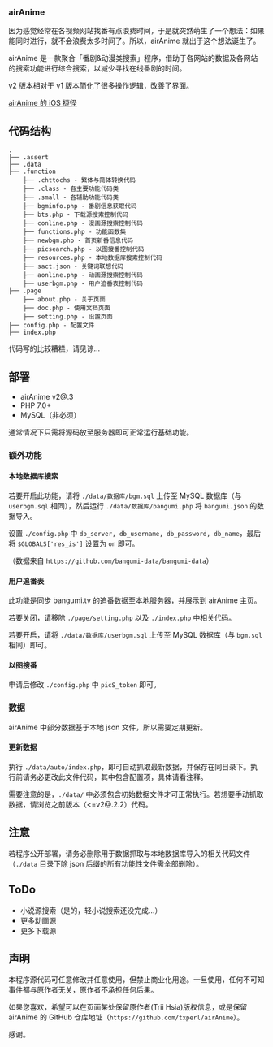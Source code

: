 ### airAnime

因为感觉经常在各视频网站找番有点浪费时间，于是就突然萌生了一个想法：如果能同时进行，就不会浪费太多时间了。所以，airAnime 就出于这个想法诞生了。

airAnime 是一款聚合「番剧&动漫类搜索」程序，借助于各网站的数据及各网站的搜索功能进行综合搜索，以减少寻找在线番剧的时间。

v2 版本相对于 v1 版本简化了很多操作逻辑，改善了界面。

[airAnime 的 iOS 捷径](https://sharecuts.cn/shortcut/5006)

## 代码结构

```
.
├── .assert
├── .data
├── .function
    ├── .chttochs - 繁体与简体转换代码
    ├── .class - 各主要功能代码类
    ├── .small - 各辅助功能代码类
    ├── bgminfo.php - 番剧信息获取代码
    ├── bts.php - 下载源搜索控制代码
    ├── conline.php - 漫画源搜索控制代码
    ├── functions.php - 功能函数集
    ├── newbgm.php - 首页新番信息代码
    ├── picsearch.php - 以图搜番控制代码
    ├── resources.php - 本地数据库搜索控制代码
    ├── sact.json - 关键词联想代码
    ├── aonline.php - 动画源搜索控制代码
    ├── userbgm.php - 用户追番表控制代码
├── .page
    ├── about.php - 关于页面
    ├── doc.php - 使用文档页面
    ├── setting.php - 设置页面
├── config.php - 配置文件
├── index.php
```

代码写的比较糟糕，请见谅...

## 部署

- airAnime v2@.3
- PHP 7.0+
- MySQL（非必须）

通常情况下只需将源码放至服务器即可正常运行基础功能。

### 额外功能

#### 本地数据库搜索

若要开启此功能，请将 `./data/数据库/bgm.sql` 上传至 MySQL 数据库（与 `userbgm.sql` 相同），然后运行 `./data/数据库/bangumi.php` 将 `bangumi.json` 的数据导入。

设置 `./config.php` 中 `db_server, db_username, db_password, db_name`，最后将 `$GLOBALS['res_is']` 设置为 `on` 即可。

（数据来自 `https://github.com/bangumi-data/bangumi-data`）

#### 用户追番表

此功能是同步 bangumi.tv 的追番数据至本地服务器，并展示到 airAnime 主页。

若要关闭，请移除 `./page/setting.php` 以及 `./index.php` 中相关代码。

若要开启，请将 `./data/数据库/userbgm.sql` 上传至 MySQL 数据库（与 `bgm.sql` 相同）即可。

#### 以图搜番

申请后修改 `./config.php` 中 `picS_token` 即可。

### 数据

airAnime 中部分数据基于本地 json 文件，所以需要定期更新。

#### 更新数据

执行 `./data/auto/index.php`，即可自动抓取最新数据，并保存在同目录下。执行前请务必更改此文件代码，其中包含配置项，具体请看注释。

需要注意的是，`./data/` 中必须包含初始数据文件才可正常执行。若想要手动抓取数据，请浏览之前版本（<=v2@.2.2）代码。

## 注意

若程序公开部署，请务必删除用于数据抓取与本地数据库导入的相关代码文件（`./data` 目录下除 json 后缀的所有功能性文件需全部删除）。

## ToDo

- 小说源搜索（是的，轻小说搜索还没完成...）
- 更多动画源
- 更多下载源

## 声明

本程序源代码可任意修改并任意使用，但禁止商业化用途。一旦使用，任何不可知事件都与原作者无关，原作者不承担任何后果。

如果您喜欢，希望可以在页面某处保留原作者(Trii Hsia)版权信息，或是保留 airAnime 的 GitHub 仓库地址（`https://github.com/txperl/airAnime`）。

感谢。
